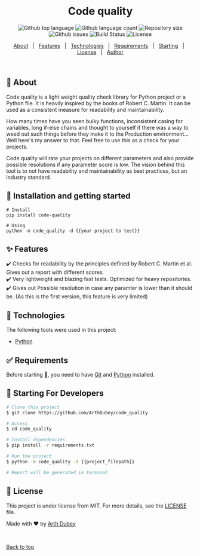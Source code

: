 <!-- <div align="center" id="top">
  <img src="./.github/app.gif" alt="Code_quality" /> -->

&#xa0;

  <!-- <a href="https://code_quality.netlify.app">Demo</a> -->
</div>

<h1 align="center">Code quality</h1>

<p align="center">
  <img alt="Github top language" src="https://img.shields.io/github/languages/top/ArthDubey/code_quality?color=56BEB8">

  <img alt="Github language count" src="https://img.shields.io/github/languages/count/ArthDubey/code_quality?color=56BEB8">

  <img alt="Repository size" src="https://img.shields.io/github/repo-size/ArthDubey/code_quality?color=56BEB8">

  <img alt="Github issues" src="https://img.shields.io/github/issues/ArthDubey/code_quality?color=008000" />

  <!-- <img alt="Github forks" src="https://img.shields.io/github/forks/ArthDubey/code_quality?color=56BEB8" /> -->

  <!-- <img alt="Github stars" src="https://img.shields.io/github/stars/ArthDubey/code_quality?color=56BEB8" /> -->
  <img alt="Build Status" src = "https://travis-ci.com/ArthDubey/code_quality.svg?branch=master">
  <img alt="License" src = "https://img.shields.io/badge/License-MIT-yellow.svg">
</p>

<!-- Status -->

<!-- <h4 align="center">
	🚧  Code_quality 🚀 Under construction...  🚧
</h4>

<hr> -->

<p align="center">
  <a href="#dart-about">About</a> &#xa0; | &#xa0; 
  <a href="#sparkles-features">Features</a> &#xa0; | &#xa0;
  <a href="#rocket-technologies">Technologies</a> &#xa0; | &#xa0;
  <a href="#white_check_mark-requirements">Requirements</a> &#xa0; | &#xa0;
  <a href="#checkered_flag-starting">Starting</a> &#xa0; | &#xa0;
  <a href="#memo-license">License</a> &#xa0; | &#xa0;
  <a href="https://github.com/ArthDubey" target="_blank">Author</a>
</p>

<br>

## :dart: About

Code quality is a light weight quality check library for Python project or a Python file. It is heavily inspired by the
books of Robert C. Martin. It can be used as a consistent measure for readability and maintainability.

How many times have you seen bulky functions, inconsistent casing for variables, long if-else chains and thought to
yourself if there was a way to weed out such things before they make it to the Production environment...
Well here's my answer to that. Feel free to use this as a check for your projects.

Code quality will rate your projects on different parameters and also provide possible resolutions if any parameter
score is low. The vision behind this tool is to not have readability and maintainability as best practices, but an
industry standard.

## :checkered_flag: Installation and getting started

```
# Install
pip install code-quality

# Using
python -m code_quality -d {{your project to test}}

```

## :sparkles: Features

:heavy_check_mark: Checks for readability by the principles defined by Robert C. Martin et al. Gives out a report with different scores.\
:heavy_check_mark: Very lightweight and blazing fast tests. Optimized for heavy repositories.\
:heavy_check_mark: Gives out Possible resolution in case any paramter is lower than it should be. (As this is the first version, this feature
is very limited)

## :rocket: Technologies

The following tools were used in this project:

- [Python](https://python.org/)

## :white_check_mark: Requirements

Before starting :checkered_flag:, you need to have [Git](https://git-scm.com) and [Python](https://python.org/) installed.

## :checkered_flag: Starting For Developers

```bash
# Clone this project
$ git clone https://github.com/ArthDubey/code_quality

# Access
$ cd code_quality

# Install dependencies
$ pip install -r requirements.txt

# Run the project
$ python -m code_quality -d {{project_filepath}}

# Report will be generated in terminal
```

## :memo: License

This project is under license from MIT. For more details, see the [LICENSE](LICENSE.md) file.

Made with :heart: by <a href="https://github.com/ArthDubey" target="_blank">Arth Dubey</a>

&#xa0;

<a href="#top">Back to top</a>
